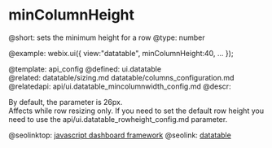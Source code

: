 minColumnHeight
=============


@short: sets the minimum height for a row
@type:  number

@example:
webix.ui({
	view:"datatable",
	minColumnHeight:40,
	...
});

@template:	api_config
@defined:	ui.datatable	
@related:
	datatable/sizing.md
    datatable/columns_configuration.md
@relatedapi:
	api/ui.datatable_mincolumnwidth_config.md
@descr:

By default, the parameter is 26px.  
Affects while row resizing only. If you need to set the default row height you need to use the api/ui.datatable_rowheight_config.md parameter.

@seolinktop: [javascript dashboard framework](https://webix.com)
@seolink: [datatable](https://webix.com/widget/datatable/)